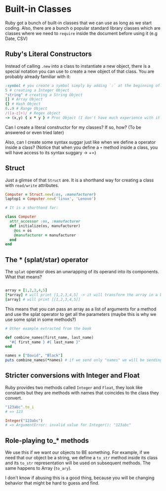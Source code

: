 # Built-in Classes

Ruby got a bunch of built-in classes that we can use as long as we start coding. Also, there are a bunch o popular standard library classes which are classes where we need to `require` inside the document before using it (e.g Date, CSV)

## Ruby's Literal Constructors

Instead of calling `.new` into a class to instantiate a new object, there is a special notation you can use to create a new object of that class. You are probably already familiar with it:

```ruby
:symbol # you create a symbol simply by adding `:` at the beginning of the variable
5 # creating a Integer Object
"string" # creating a String Object
[] # Array Object
{} # Hash Object
0..9 # Range Object
/([a-z]+)/ # Regex object
-> (x,y) { x * y } # Proc Object (I don't have much experience with it or enough knowledge yet)
```

Can I create a literal constructor for my classes? If so, how? (To be answered or even tried later)

Also, can I create some syntax suggar just like when we define a operator inside a class? (Notice that when you define a `+` method inside a class, you will have access to its syntax suggary -> +=)


## Struct

Just a glimse of that `Struct` are. It is a shorthand way for creating a class with `read/write` attributes.

```ruby
Computer = Struct.new(:os, :manufacturer)
laptop1 = Computer.new('linux', 'Lenovo')

# It is a shorthand for:

class Computer
  attr_accessor :os, :manufacturer
  def initialize(os, manufacturer)
    @os = os
    @manufacturer = manufacturer
  end
end
```

## The * (splat/star) operator

The `splat` operator does an unwrapping of its operand into its components. What that means?

```ruby

array = [1,2,3,4,5]
[*array] # will print [1,2,3,4,5] -> it will transform the array in a bare list
[array] # will print [[1,2,3,4,5]]

```

This means that you can pass an array as a list of arguments for a method and use the splat operator to
get all the parameters (maybe this is why we use some splat in some methods?)

```ruby
# Other example extracted from the book

def combine_names(first_name, last_name)
  "#{ first_name } #{ last_name }"
end

names = ["David", "Black"]
puts combine_names(*names) # if we send only "names" we will be sending only an argument - an array.

```

## Stricter conversions with Integer and Float

Ruby provides two methods called `Integer` and `Float`, they look like constants but they are methods with names 
that coincides to the class they convert.

```ruby
"123abc".to_i 
# => 123

Integer("123abc")
# => ArgumentError: invalid value for Integer(): "123abc"

```

## Role-playing to_* methods

We use this if we want our objects to BE something.
For example, if we need that our object be a string, we define a `to_str` method inside its class and its `to_str` representation will be used on subsequent methods. The same happens to Array (`to_ary`).

I don't know if abusing this is a good thing, because you will be changing behavior that might be hard to guess and find.

